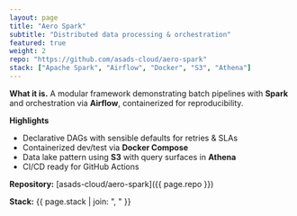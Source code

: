 ```yaml
---
layout: page
title: "Aero Spark"
subtitle: "Distributed data processing & orchestration"
featured: true
weight: 2
repo: "https://github.com/asads-cloud/aero-spark"
stack: ["Apache Spark", "Airflow", "Docker", "S3", "Athena"]
---
```


**What it is.** A modular framework demonstrating batch pipelines with **Spark** and orchestration via **Airflow**, containerized for reproducibility.

**Highlights**
- Declarative DAGs with sensible defaults for retries & SLAs
- Containerized dev/test via **Docker Compose**
- Data lake pattern using **S3** with query surfaces in **Athena**
- CI/CD ready for GitHub Actions

**Repository:** [asads-cloud/aero-spark]({{ page.repo }})

**Stack:** {{ page.stack | join: ", " }}
